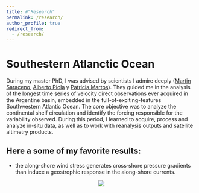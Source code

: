 ```yaml
---
title: #"Research"
permalink: /research/
author_profile: true
redirect_from: 
  - /research/
---
```


# Southestern Atlanctic Ocean

During my master PhD, I was advised by scientists I admire deeply ([Martin Saraceno](https://www.cima.fcen.uba.ar/~saraceno/CV_saraceno/Welcome.html), [Alberto Piola](https://scholar.google.com.ar/citations?user=iWZi6o8AAAAJ&hl=en) y [Patricia Martos](https://www.researchgate.net/profile/Patricia-Martos)). They guided me in the analysis of the longest time series of velocity direct observations ever acquired in the Argentine basin, embedded in the full-of-exciting-features Southwestern Atlantic Ocean. The core objective was to analyze the continental shelf circulation and identify the forcing responsible for the variability observed.
During this period, I learned to acquire, process and analyze in-situ data, as well as to work with reanalysis outputs and satellite altimetry products.

## Here a some of my favorite results:

* the along-shore wind stress generates cross‐shore pressure gradients than induce a geostrophic response in the along-shore currents.

<div align="center">
	<img src="https://loreleylago.github.io/files/along shore wind effect on along shore currents.png">
</div>
